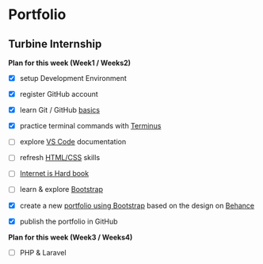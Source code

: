 # Portfolio

## Turbine Internship
  
**Plan for this week (Week1 / Weeks2)**
- [X] setup Development Environment
- [X] register GitHub account
- [X] learn Git / GitHub [basics](https://github.com/skills/introduction-to-github)
- [X] practice terminal commands with [Terminus](https://web.mit.edu/mprat/Public/web/Terminus/Web/main.html)
- [ ] explore [VS Code](https://code.visualstudio.com/docs/?dv=osx)  documentation 
- [ ] refresh [HTML/CSS](https://developer.mozilla.org/en-US/docs/Learn/HTML) skills
- [ ] [Internet is Hard book](https://internetingishard.netlify.app/)
- [ ] learn & explore [Bootstrap](https://getbootstrap.com/docs/5.3/getting-started/introduction/)
- [X] create a new [portfolio using Bootstrap](https://www.freecodecamp.org/news/how-to-create-a-portfolio-website-using-html-css-javascript-and-bootstrap/) based on the design on [Behance](https://www.behance.net/gallery/175441197/Creative-Portfolio-WordPress-Website-Web-Design?tracking_source=search_projects%7Cweb+design+portfolio)
- [X] publish the portfolio in GitHub


**Plan for this week (Week3 / Weeks4)**
- [ ] PHP & Laravel
